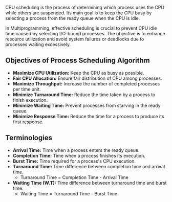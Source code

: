 
CPU scheduling is the process of determining which process uses the CPU while others are suspended. Its main goal is to keep the CPU busy by selecting a process from the ready queue when the CPU is idle.

In Multiprogramming, effective scheduling is crucial to prevent CPU idle time caused by selecting I/O-bound processes. The objective is to enhance resource utilization and avoid system failures or deadlocks due to processes waiting excessively.

## Objectives of Process Scheduling Algorithm

- **Maximize CPU Utilization:** Keep the CPU as busy as possible.
- **Fair CPU Allocation:** Ensure fair distribution of CPU among processes.
- **Maximize Throughput:** Increase the number of completed processes per time unit.
- **Minimize Turnaround Time:** Reduce the time taken by a process to finish execution.
- **Minimize Waiting Time:** Prevent processes from starving in the ready queue.
- **Minimize Response Time:** Reduce the time for a process to produce its first response.

## Terminologies

- **Arrival Time:** Time when a process enters the ready queue.
- **Completion Time:** Time when a process finishes its execution.
- **Burst Time:** Time required for a process's CPU execution.
- **Turnaround Time:** Time difference between completion time and arrival time.
  - Turnaround Time = Completion Time - Arrival Time
- **Waiting Time (W.T):** Time difference between turnaround time and burst time.
  - Waiting Time = Turnaround Time - Burst Time
